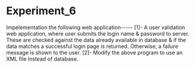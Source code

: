 # Experiment_6

Impelementation the following web application-----
[1]- A user validation web application, where user submits the login name & password to server. These are checked against the data already available in database
    & if the data matches a successful login page is returned. Otherwise, a failure message is shown to the user.
[2]- Modify the above program to use an XML file instead of database.
